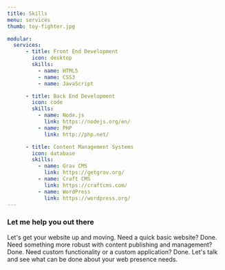 ```yaml
---
title: Skills
menu: services
thumb: toy-fighter.jpg

modular:
  services:
      - title: Front End Development
        icon: desktop
        skills:
          - name: HTML5
          - name: CSS3
          - name: JavaScript

      - title: Back End Development
        icon: code
        skills:
          - name: Node.js
            link: https://nodejs.org/en/
          - name: PHP
            link: http://php.net/

      - title: Content Management Systems
        icon: database
        skills:
          - name: Grav CMS
            link: https://getgrav.org/
          - name: Craft CMS
            link: https://craftcms.com/
          - name: WordPress
            link: https://wordpress.org/
---
```


### Let me help you out there

Let's get your website up and moving. Need a quick basic website? Done. Need something more robust with content publishing and management? Done. Need custom functionality or a custom application? Done. Let's talk and see what can be done about your web presence needs.